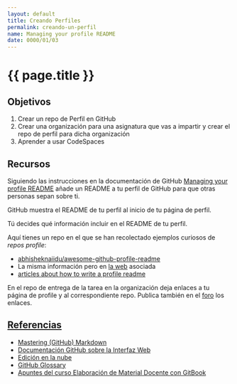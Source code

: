 ```yaml
---
layout: default
title: Creando Perfiles
permalink: creando-un-perfil
name: Managing your profile README
date: 0000/01/03
---
```


# {{ page.title }}

## Objetivos

1. Crear un repo de Perfil en GitHub
2. Crear una organización para una asignatura que vas a impartir y crear el repo de perfil para dicha organización
3. Aprender a usar CodeSpaces

## Recursos

Siguiendo las instrucciones en la documentación de GitHub [Managing your profile README](https://docs.github.com/en/account-and-profile/setting-up-and-managing-your-github-profile/customizing-your-profile/managing-your-profile-readme) añade un README a tu perfil de GitHub para que otras personas sepan sobre ti.

GitHub muestra el README de tu perfil al inicio de tu página de perfil.

Tú decides qué información incluir en el README de tu perfil. 

Aquí tienes un repo en el que se han recolectado ejemplos curiosos de *repos profile*:

* [abhisheknaiidu/awesome-github-profile-readme](https://github.com/abhisheknaiidu/awesome-github-profile-readme)
* La misma información pero en [la web](https://zzetao.github.io/awesome-github-profile/) asociada
* [articles about how to write a profile readme](https://github.com/abhisheknaiidu/awesome-github-profile-readme#articles)

En el repo de entrega de la tarea en la organización deja enlaces a tu página de profile y al correspondiente repo. Publica también en el [foro](https://github.com/orgs/ULL-OCW-GITHUB-EDUCATION/discussions) los enlaces.

## [Referencias](references)

* [Mastering (GitHub) Markdown](https://guides.github.com/features/mastering-markdown/#examples)
* [Documentación GitHub sobre la Interfaz Web]({{site.baseurl}}/pages/documentacion-github-interfaz-web)
* [Edición en la nube]({{site.baseurl}}/pages/gitpod)
* [GitHub Glossary](https://docs.github.com/en/free-pro-team@latest/github/getting-started-with-github/github-glossary)
* [Apuntes del curso Elaboración de Material Docente con GitBook](https://casianorodriguezleon.gitbooks.io/elaboracion-de-material-docente-con-gitbook/content/)

